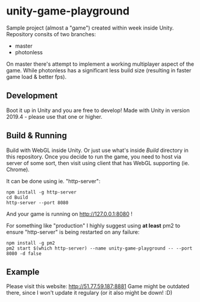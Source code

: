 # unity-game-playground
Sample project (almost a "game") created within week inside Unity. Repository consits of two branches:
- master
- photonless

On master there's attempt to implement a working multiplayer aspect of the game. While photonless has a significant less build size (resulting in faster game load & better fps).

## Development

Boot it up in Unity and you are free to develop!
Made with Unity in version 2019.4 - please use that one or higher.

## Build & Running

Build with WebGL inside Unity. Or just use what's inside *Build* directory in this repository.
Once you decide to run the game, you need to host via server of some sort, then visit using client that has WebGL supporting (ie. Chrome). 

It can be done using ie. "http-server":

```
npm install -g http-server
cd Build
http-server --port 8080
```

And your game is running on http://127.0.0.1:8080 !

For something like "production" I highly suggest using **at least** pm2 to ensure "http-server" is being restarted on any failure:

```
npm install -g pm2
pm2 start $(which http-server) --name unity-game-playground -- --port 8080 -d false
```


## Example

Please visit this website: http://51.77.59.187:8881
Game might be outdated there, since I won't update it regulary (or it also might be down! :D)

